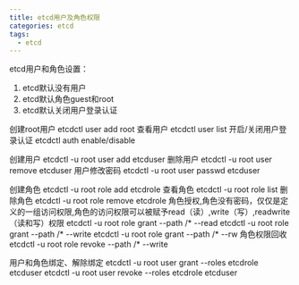 ```yaml
---
title: etcd用户及角色权限
categories: etcd
tags:
  - etcd
---
```


etcd用户和角色设置：
1. etcd默认没有用户
2. etcd默认角色guest和root
3. etcd默认关闭用户登录认证


创建root用户
etcdctl user add root
查看用户
etcdctl user list
开启/关闭用户登录认证
etcdctl auth enable/disable

创建用户
etcdctl -u root user add etcduser
删除用户
etcdctl -u root user remove etcduser
用户修改密码
etcdctl -u root user passwd etcduser

创建角色
etcdctl -u root role add etcdrole
查看角色
etcdctl -u root role list
删除角色
etcdctl -u root role remove etcdrole
角色授权,角色没有密码，仅仅是定义的一组访问权限,角色的访问权限可以被赋予read（读）,write（写）,readwrite（读和写）权限
etcdctl -u root role grant --path /* --read
etcdctl -u root role grant --path /* --write
etcdctl -u root role grant --path /* --rw
角色权限回收
etcdctl -u root role revoke --path /* --write

用户和角色绑定、解除绑定
etcdctl -u root user grant --roles etcdrole etcduser
etcdctl -u root user revoke --roles etcdrole etcduser